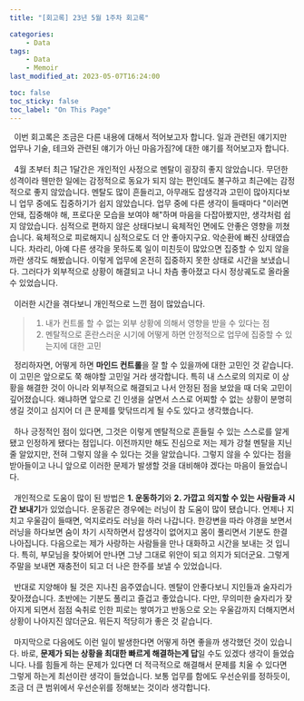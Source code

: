 ```yaml
---
title: "[회고록] 23년 5월 1주차 회고록"

categories:
    - Data
tags:
    - Data
    - Memoir
last_modified_at: 2023-05-07T16:24:00

toc: false
toc_sticky: false
toc_label: "On This Page"
---
```


&#160; 이번 회고록은 조금은 다른 내용에 대해서 적어보고자 합니다. 일과 관련된 얘기지만 업무나 기술, 테크와 관련된 얘기가 아닌 마음가짐?에 대한 얘기를 적어보고자 합니다.
<br><br>
&#160; 4월 초부터 최근 1달간은 개인적인 사정으로 멘탈이 굉장히 좋지 않았습니다. 무던한 성격이라 웬만한 일에는 감정적으로 동요가 되지 않는 편인데도 불구하고 최근에는 감정적으로 좋지 않았습니다.
멘탈도 많이 흔들리고, 아무래도 잡생각과 고민이 많아지다보니 업무 중에도 집중하기가 쉽지 않았습니다. 업무 중에 다른 생각이 들때마다 "이러면 안돼, 집중해야 해, 프로다운 모습을 보여야 해"하며
마음을 다잡아봤지만, 생각처럼 쉽지 않았습니다. 심적으로 편하지 않은 상태다보니 육체적인 면에도 안좋은 영향을 끼쳤습니다. 육체적으로 피로해지니 심적으로도 더 안 좋아지구요. 악순환에 빠진 상태였습니다. 
차라리, 아예 다른 생각을 못하도록 일이 미친듯이 많았으면 집중할 수 있지 않을까란 생각도 해봤습니다. 이렇게 업무에 온전히 집중하지 못한 상태로 시간을 보냈습니다. 그러다가 외부적으로 상황이 해결되고 나니 
차츰 좋아졌고 다시 정상궤도로 올라올 수 있었습니다. 
<br><br>
&#160; 이러한 시간을 겪다보니 개인적으로 느낀 점이 많았습니다.
> 1. 내가 컨트롤 할 수 없는 외부 상황에 의해서 영향을 받을 수 있다는 점
> 2. 멘탈적으로 혼란스러운 시기에 어떻게 하면 안정적으로 업무에 집중할 수 있는지에 대한 고민

&#160; 정리하자면, 어떻게 하면 **마인드 컨트롤**을 잘 할 수 있을까에 대한 고민인 것 같습니다. 이 고민은 앞으로도 쭉 해야할 고민일 거라 생각합니다. 특히 내 스스로의 의지로 이 상황을 해결한 것이 아니라
외부적으로 해결되고 나서 안정된 점을 보았을 때 더욱 고민이 깊어졌습니다. 왜냐하면 앞으로 긴 인생을 살면서 스스로 어찌할 수 없는 상황이 분명히 생길 것이고 심지어 더 큰 문제를 맞닦뜨리게 될 수도 있다고 생각했습니다.
<br><br>
&#160; 하나 긍정적인 점이 있다면, 그것은 이렇게 멘탈적으로 흔들릴 수 있는 스스로를 알게 됐고 인정하게 됐다는 점입니다. 이전까지만 해도 진심으로 저는 제가 강철 멘탈을 지닌 줄 알았지만, 전혀 그렇지 않을 수 있다는 것을 
알았습니다. 그렇지 않을 수 있다는 점을 받아들이고 나니 앞으로 이러한 문제가 발생할 것을 대비해야 겠다는 마음이 들었습니다.
<br><br>
&#160; 개인적으로 도움이 많이 된 방법은 **1. 운동하기**와 **2. 가깝고 의지할 수 있는 사람들과 시간 보내기**가 있었습니다. 운동같은 경우에는 러닝이 참 도움이 많이 됐습니다. 언제나 지치고 우울감이 들때면, 억지로라도 
러닝을 하러 나갑니다. 한강변을 따라 야경을 보면서 러닝을 하다보면 숨이 차기 시작하면서 잡생각이 없어지고 몸이 풀리면서 기분도 한결 나아집니다. 다음으로는 제가 사랑하는 사람들을 만나 대화하고 시간을 보내는 것 입니다.
특히, 부모님을 찾아뵈어 만나면 그냥 그대로 위안이 되고 의지가 되더군요. 그렇게 주말을 보내면 재충전이 되고 더 나은 한주를 보낼 수 있었습니다.
<br><br>
&#160; 반대로 지양해야 될 것은 지나친 음주였습니다. 멘탈이 안좋다보니 지인들과 술자리가 잦아졌습니다. 초반에는 기분도 풀리고 즐겁고 좋았습니다. 다만, 무의미한 술자리가 잦아지게 되면서 점점 숙취로 인한 피로는 쌓여가고 
반동으로 오는 우울감까지 더해지면서 상황이 나아지진 않더군요. 뭐든지 적당히가 좋은 것 같습니다.
<br><br>
&#160; 마지막으로 다음에도 이런 일이 발생한다면 어떻게 하면 좋을까 생각했던 것이 있습니다. 바로, **문제가 되는 상황을 최대한 빠르게 해결하는게 답**일 수도 있겠다 생각이 들었습니다. 나를 힘들게 하는 문제가 있다면 
더 적극적으로 해결해서 문제를 치울 수 있다면 그렇게 하는게 최선이란 생각이 들었습니다. 보통 업무를 함에도 우선순위를 정하듯이, 조금 더 큰 범위에서 우선순위를 정해보는 것이라 생각합니다. 